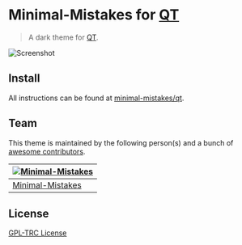 # Minimal-Mistakes for [QT](https://www.qt.io/)

> A dark theme for [QT](https://www.qt.io/).

![Screenshot](https://raw.githubusercontent.com/minimal-mistakes/qt/main/screenshot.png)

## Install

All instructions can be found at [minimal-mistakes/qt](https://minimal-mistakes.xyz/apps/terminals/qt).

## Team

This theme is maintained by the following person(s) and a bunch of [awesome contributors](https://github.com/minimal-mistakes/qt/graphs/contributors).

| [![Minimal-Mistakes](https://avatars.githubusercontent.com/u/99121492?s=125)](https://github.com/Minimal-Mistakes) |
| ------------------------------------------------------------------------------------------------------------------ |
| [Minimal-Mistakes](https://github.com/Minimal-Mistakes)                                                            |

## License

[GPL-TRC License](./LICENSE)
